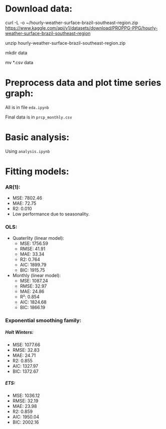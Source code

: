 # Download data:
curl -L -o ~/hourly-weather-surface-brazil-southeast-region.zip https://www.kaggle.com/api/v1/datasets/download/PROPPG-PPG/hourly-weather-surface-brazil-southeast-region

unzip hourly-weather-surface-brazil-southeast-region.zip

mkdir data

mv *.csv data
# Preprocess data and plot time series graph:
All is in file `eda.ipynb`

Final data is in `prcp_monthly.csv`

# Basic analysis:
Using `analysis.ipynb`

# Fitting models:
### AR(1):
- MSE: 7802.46
- MAE: 72.75
- R2: 0.010
- Low performance due to seasonality.
  
### OLS:
- Quaterlity (linear model):
  - MSE: 1756.59
  - RMSE: 41.91
  - MAE: 33.34
  - R2: 0.764
  - AIC: 1899.79
  - BIC: 1915.75
- Monthly (linear model):
  - MSE: 1087.24
  - RMSE: 32.97
  - MAE: 24.86
  - R²: 0.854
  - AIC: 1824.68
  - BIC: 1866.19

### Exponential smoothing family:
##### Holt Winters:
- MSE: 1077.66
- RMSE: 32.83
- MAE: 24.71
- R2: 0.855
- AIC: 1327.97
- BIC: 1372.67

##### ETS:
- MSE: 1036.12
- RMSE: 32.19
- MAE: 23.98
- R2: 0.859
- AIC: 1950.04
- BIC: 2002.16
